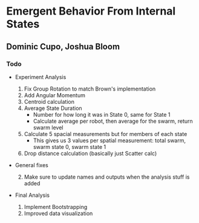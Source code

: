 # Emergent Behavior From Internal States

## Dominic Cupo, Joshua Bloom

### Todo
* Experiment Analysis
  1. Fix Group Rotation to match Brown's implementation 
  2. Add Angular Momentum 
  3. Centroid calculation
  4. Average State Duration
     * Number for how long it was in State 0, same for State 1
     * Calculate average per robot, then average for the swarm, return swarm level
  5. Calculate 5 spacial measurements but for members of each state
     * This gives us 3 values per spatial measurement: total swarm, swarm state 0, swarm state 1
  6. Drop distance calculation (basically just Scatter calc)
   
* General fixes

  2. Make sure to update names and outputs when the analysis stuff is added

  
* Final Analysis 
  1. Implement Bootstrapping
  2. Improved data visualization    
